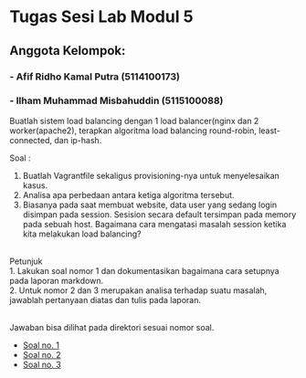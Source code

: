 # Tugas Sesi Lab Modul 5
## Anggota Kelompok:
### - Afif Ridho Kamal Putra (5114100173)
### - Ilham Muhammad Misbahuddin (5115100088)

<p>Buatlah sistem load balancing dengan 1 load balancer(nginx dan 2 worker(apache2), terapkan algoritma load balancing round-robin, least-connected, dan ip-hash.</p>

Soal :
<br>
1. Buatlah Vagrantfile sekaligus provisioning-nya untuk menyelesaikan kasus.<br>
2. Analisa apa perbedaan antara ketiga algoritma tersebut.<br>
3. Biasanya pada saat membuat website, data user yang sedang login disimpan pada session. Sesision secara default tersimpan pada memory pada sebuah host. Bagaimana cara mengatasi masalah session ketika kita melakukan load balancing?<br>
<br>
Petunjuk
<br>
1. Lakukan soal nomor 1 dan dokumentasikan bagaimana cara setupnya pada laporan markdown.<br>
2. Untuk nomor 2 dan 3 merupakan analisa terhadap suatu masalah, jawablah pertanyaan diatas dan tulis pada laporan.<br>

<br>Jawaban bisa dilihat pada direktori sesuai nomor soal.
- [Soal no. 1](1)
- [Soal no. 2](2)
- [Soal no. 3](3)
